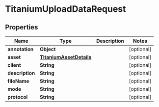 

# TitaniumUploadDataRequest


## Properties

| Name | Type | Description | Notes |
|------------ | ------------- | ------------- | -------------|
|**annotation** | **Object** |  |  [optional] |
|**asset** | [**TitaniumAssetDetails**](TitaniumAssetDetails.md) |  |  [optional] |
|**client** | **String** |  |  [optional] |
|**description** | **String** |  |  [optional] |
|**fileName** | **String** |  |  [optional] |
|**mode** | **String** |  |  [optional] |
|**protocol** | **String** |  |  [optional] |



